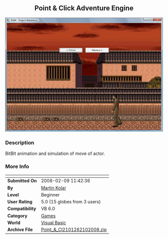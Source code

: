 ﻿<div align="center">

## Point &amp; Click Adventure Engine

<img src="PIC2008210519581649.jpg">
</div>

### Description

BitBlt animation and simulation of move of actor.
 
### More Info
 


<span>             |<span>
---                |---
**Submitted On**   |2008-02-09 11:42:36
**By**             |[Martin Kolar](https://github.com/Planet-Source-Code/PSCIndex/blob/master/ByAuthor/martin-kolar.md)
**Level**          |Beginner
**User Rating**    |5.0 (15 globes from 3 users)
**Compatibility**  |VB 6\.0
**Category**       |[Games](https://github.com/Planet-Source-Code/PSCIndex/blob/master/ByCategory/games__1-38.md)
**World**          |[Visual Basic](https://github.com/Planet-Source-Code/PSCIndex/blob/master/ByWorld/visual-basic.md)
**Archive File**   |[Point\_&\_Cl2101262102008\.zip](https://github.com/Planet-Source-Code/martin-kolar-point-amp-click-adventure-engine__1-70070/archive/master.zip)








